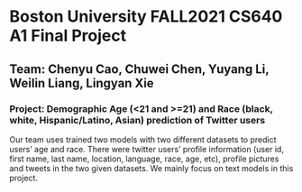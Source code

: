 # Boston University FALL2021 CS640 A1 Final Project
## Team: Chenyu Cao, Chuwei Chen, Yuyang Li, Weilin Liang, Lingyan Xie

### Project: Demographic Age (<21 and >=21) and Race (black, white, Hispanic/Latino, Asian) prediction of Twitter users

Our team uses trained two models with two different datasets to predict users’ age and race. There were twitter users’ profile information (user id, first name, last name, location, language, race, age, etc), profile pictures and tweets in the two given datasets. We mainly focus on text models in this project.
